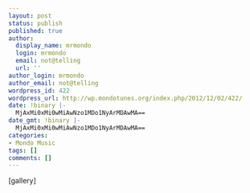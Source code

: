 ```yaml
---
layout: post
status: publish
published: true
author:
  display_name: mrmondo
  login: mrmondo
  email: not@telling
  url: ''
author_login: mrmondo
author_email: not@telling
wordpress_id: 422
wordpress_url: http://wp.mondotunes.org/index.php/2012/12/02/422/
date: !binary |-
  MjAxMi0xMi0wMiAwNzo1MDo1NyArMDAwMA==
date_gmt: !binary |-
  MjAxMi0xMi0wMiAwNzo1MDo1NyArMDAwMA==
categories:
- Mondo Music
tags: []
comments: []
---
```

[gallery]

